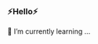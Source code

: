 ### ⚡Hello⚡
🌱 I’m currently learning ...



<!--
[Tech Tool X-Documentation] AND [BetterMC Minecraft Server]  AND  [Tools website]

[![Static Badge](https://img.shields.io/badge/Web-AwAFuns-brightgreen)](https://awafuns.cn)  [![Static Badge](https://img.shields.io/badge/Web-TaveRnce-brightgreen)](https://tavernce.awafuns.cn)  [![Static Badge](https://img.shields.io/badge/%E4%BB%A3%E7%90%86%E5%B7%A5%E5%85%B7-%E6%9C%BA%E5%9C%BA%E6%8E%A8%E8%8D%90-%E6%9C%BA%E5%9C%BA%E6%8E%A8%E8%8D%90?style=flat&labelColor=red&color=green&cacheSeconds=https%3A%2F%2Fre0xiaopa.github.io%2Fweb-demo%2F)](https://re0xiaopa.github.io/ToolStore)

-->

  

<!--

### Hi there 👋    
**GULU-H/GULU-H** is a ✨ _special_ ✨ repository because its `README.md` (this file) appears on your GitHub profile.

Here are some ideas to get you started:

- 🔭 I’m currently working on ...
- 🌱 I’m currently learning ...
- 👯 I’m looking to collaborate on ...
- 🤔 I’m looking for help with ...
- 💬 Ask me about ...
- 📫 How to reach me: ...
- 😄 Pronouns: ...
- ⚡ Fun fact: ...
-->
